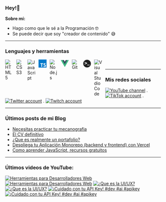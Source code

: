 ### Hey!👋
**Sobre mí:**
- Hago como que le sé a la Programación 🤓 
- Se puede decir que soy "creador de contenido" 😅

---
### Lenguajes y herramientas

<img align="left" alt="HTML5" width="26px" src="https://cdn.jsdelivr.net/gh/devicons/devicon/icons/html5/html5-original.svg" style="padding-right:10px;" />
<img align="left" alt="CSS3" width="26px" src="https://cdn.jsdelivr.net/gh/devicons/devicon/icons/css3/css3-original.svg" style="padding-right:10px;" />
<img align="left" alt="JavaScript" width="26px" src="https://cdn.jsdelivr.net/gh/devicons/devicon/icons/javascript/javascript-original.svg" style="padding-right:10px;" />
<img align="left" alt="Typescript" width="26px" src="https://raw.githubusercontent.com/github/explore/80688e429a7d4ef2fca1e82350fe8e3517d3494d/topics/typescript/typescript.png" style="padding-right:10px;" />
<img align="left" alt="Node.js" width="26px" src="https://cdn.jsdelivr.net/gh/devicons/devicon/icons/nodejs/nodejs-original.svg" style="padding-right:10px;" />
<img align="left" alt="Vue" width="26px" src="https://raw.githubusercontent.com/github/explore/80688e429a7d4ef2fca1e82350fe8e3517d3494d/topics/vue/vue.png" style="padding-right:10px;" />
<img align="left" alt="Git" width="26px" src="https://cdn.jsdelivr.net/gh/devicons/devicon/icons/git/git-original.svg" style="padding-right:10px;" />
<img align="left" alt="Terminal" width="26px" src="https://raw.githubusercontent.com/github/explore/d92924b1d925bb134e308bd29c9de6c302ed3beb/topics/terminal/terminal.png" style="padding-right:10px;" />
<img align="left" alt="Visual Studio Code" width="26px" src="https://cdn.jsdelivr.net/gh/devicons/devicon/icons/vscode/vscode-original.svg" style="padding-right:10px;" />

<br>

---
### Mis redes sociales

[![YouTube channel](https://img.shields.io/youtube/channel/subscribers/UCKMWXwHYoy920OFEN_BM5VQ?style=social)](https://www.youtube.com/@doneberdev)
 . [![TikTok account](https://img.shields.io/endpoint?logo=TikTok&style=social&url=https%3A%2F%2Fdoneber.dev%2Ftiktok-counter%2F)](https://www.tiktok.com/@doneberdev)
 . [![Twitter account](https://img.shields.io/twitter/follow/doneberdev?label=Followers&style=social)](https://twitter.com/doneberdev)
 . [![Twitch account](https://img.shields.io/twitch/status/doneberdev?style=social)](https://twitch.tv/doneberdev)
 
---
### Últimos posts de mi Blog

<!-- BLOG-POST-LIST:START -->
- [Necesitas practicar tu mecanografia](https://doneber.dev/blog/necesitas-practicar-tu-mecanografia/)
- [El CV definitivo](https://doneber.dev/blog/el-cv-definitivo/)
- [¿Que es realmente un portafolio?](https://doneber.dev/blog/que-es-realmente-un-portafolio/)
- [Despliega tu Aplicación Monorepo &lpar;backend y frontend&rpar; con Vercel](https://doneber.dev/blog/despliega-tu-aplicaci%C3%B3n-monorepo-backend-y-frontend-con-vercel/)
- [Como aprender JavaScript, recursos gratuitos](https://doneber.dev/blog/como-aprender-javascript-recursos-gratuitos/)
<!-- BLOG-POST-LIST:END -->
 
---
### Últimos videos de YouTube:

<!-- BEGIN YOUTUBE-CARDS -->
[![Herramientas para Desarrolladores Web](https://ytcards.demolab.com/?id=RkF5n836Cxw&title=Herramientas+para+Desarrolladores+Web&lang=en&timestamp=1702940422&background_color=%230f0f0f&title_color=%23ffffff&stats_color=%23dedede&max_title_lines=1&width=250&border_radius=5&duration=47 "Herramientas para Desarrolladores Web")](https://www.youtube.com/watch?v=RkF5n836Cxw#gh-dark-mode-only)[![Herramientas para Desarrolladores Web](https://ytcards.demolab.com/?id=RkF5n836Cxw&title=Herramientas+para+Desarrolladores+Web&lang=en&timestamp=1702940422&background_color=%230d1117&title_color=%23ffffff&stats_color=%23dedede&max_title_lines=1&width=250&border_radius=5&duration=47 "Herramientas para Desarrolladores Web")](https://www.youtube.com/watch?v=RkF5n836Cxw#gh-light-mode-only)
[![¿Que es la UI/UX?](https://ytcards.demolab.com/?id=SOOZTCOMdJU&title=%C2%BFQue+es+la+UI%2FUX%3F&lang=en&timestamp=1702854024&background_color=%230f0f0f&title_color=%23ffffff&stats_color=%23dedede&max_title_lines=1&width=250&border_radius=5&duration=52 "¿Que es la UI/UX?")](https://www.youtube.com/watch?v=SOOZTCOMdJU#gh-dark-mode-only)[![¿Que es la UI/UX?](https://ytcards.demolab.com/?id=SOOZTCOMdJU&title=%C2%BFQue+es+la+UI%2FUX%3F&lang=en&timestamp=1702854024&background_color=%230d1117&title_color=%23ffffff&stats_color=%23dedede&max_title_lines=1&width=250&border_radius=5&duration=52 "¿Que es la UI/UX?")](https://www.youtube.com/watch?v=SOOZTCOMdJU#gh-light-mode-only)
[![¡Cuidado con tu API Key! #dev #ai #apikey](https://ytcards.demolab.com/?id=0guEpUdveP0&title=%C2%A1Cuidado+con+tu+API+Key%21+%23dev+%23ai+%23apikey&lang=en&timestamp=1702731093&background_color=%230f0f0f&title_color=%23ffffff&stats_color=%23dedede&max_title_lines=1&width=250&border_radius=5&duration=46 "¡Cuidado con tu API Key! #dev #ai #apikey")](https://www.youtube.com/watch?v=0guEpUdveP0#gh-dark-mode-only)[![¡Cuidado con tu API Key! #dev #ai #apikey](https://ytcards.demolab.com/?id=0guEpUdveP0&title=%C2%A1Cuidado+con+tu+API+Key%21+%23dev+%23ai+%23apikey&lang=en&timestamp=1702731093&background_color=%230d1117&title_color=%23ffffff&stats_color=%23dedede&max_title_lines=1&width=250&border_radius=5&duration=46 "¡Cuidado con tu API Key! #dev #ai #apikey")](https://www.youtube.com/watch?v=0guEpUdveP0#gh-light-mode-only)
<!-- END YOUTUBE-CARDS -->
